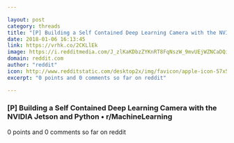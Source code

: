 ```yaml
---

layout: post
category: threads
title: "[P] Building a Self Contained Deep Learning Camera with the NVIDIA Jetson and Python"
date: 2018-01-06 16:13:45
link: https://vrhk.co/2CKLlEk
image: https://i.redditmedia.com/J_zlKaKDbzZYKnRT8FqNszW_9mvUEjWZNCaDQiK0IYs.jpg?w=320&s=73b42926fa40a1054221b256d5ed8d05
domain: reddit.com
author: "reddit"
icon: http://www.redditstatic.com/desktop2x/img/favicon/apple-icon-57x57.png
excerpt: "0 points and 0 comments so far on reddit"

---
```


### [P] Building a Self Contained Deep Learning Camera with the NVIDIA Jetson and Python • r/MachineLearning

0 points and 0 comments so far on reddit
